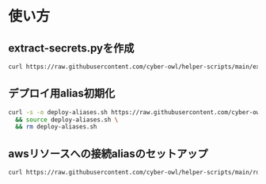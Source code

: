 # 使い方

## extract-secrets.pyを作成
```bash
curl https://raw.githubusercontent.com/cyber-owl/helper-scripts/main/extract-secrets.py -s -o extract-secrets.py
```

## デプロイ用alias初期化
```bash
curl -s -o deploy-aliases.sh https://raw.githubusercontent.com/cyber-owl/helper-scripts/main/deploy-aliases.sh \
  && source deploy-aliases.sh \
  && rm deploy-aliases.sh
```

## awsリソースへの接続aliasのセットアップ
```bash
curl https://raw.githubusercontent.com/cyber-owl/helper-scripts/main/rds_ssm_aliases.sh -s -o ~/rds_ssm_aliases.sh
```